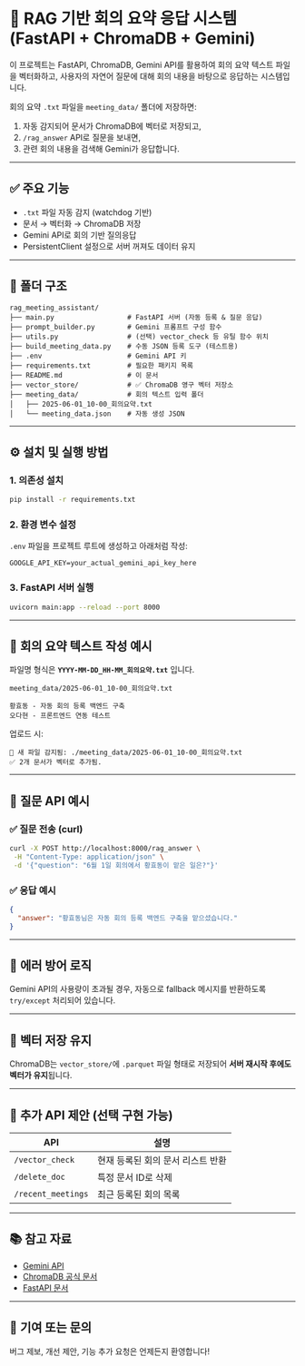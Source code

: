 # 🤖 RAG 기반 회의 요약 응답 시스템 (FastAPI + ChromaDB + Gemini)

이 프로젝트는 FastAPI, ChromaDB, Gemini API를 활용하여 회의 요약 텍스트 파일을 벡터화하고, 사용자의 자연어 질문에 대해 회의 내용을 바탕으로 응답하는 시스템입니다.

회의 요약 `.txt` 파일을 `meeting_data/` 폴더에 저장하면:

1. 자동 감지되어 문서가 ChromaDB에 벡터로 저장되고,
2. `/rag_answer` API로 질문을 보내면,
3. 관련 회의 내용을 검색해 Gemini가 응답합니다.

---

## ✅ 주요 기능

- `.txt` 파일 자동 감지 (watchdog 기반)
- 문서 → 벡터화 → ChromaDB 저장
- Gemini API로 회의 기반 질의응답
- PersistentClient 설정으로 서버 꺼져도 데이터 유지

---

## 📁 폴더 구조

```
rag_meeting_assistant/
├── main.py                  # FastAPI 서버 (자동 등록 & 질문 응답)
├── prompt_builder.py        # Gemini 프롬프트 구성 함수
├── utils.py                 # (선택) vector_check 등 유틸 함수 위치
├── build_meeting_data.py    # 수동 JSON 등록 도구 (테스트용)
├── .env                     # Gemini API 키
├── requirements.txt         # 필요한 패키지 목록
├── README.md                # 이 문서
├── vector_store/            # ✅ ChromaDB 영구 벡터 저장소
├── meeting_data/            # 회의 텍스트 입력 폴더
│   ├── 2025-06-01_10-00_회의요약.txt
│   └── meeting_data.json    # 자동 생성 JSON
```

---

## ⚙️ 설치 및 실행 방법

### 1. 의존성 설치

```bash
pip install -r requirements.txt
```

### 2. 환경 변수 설정

`.env` 파일을 프로젝트 루트에 생성하고 아래처럼 작성:

```
GOOGLE_API_KEY=your_actual_gemini_api_key_here
```

### 3. FastAPI 서버 실행

```bash
uvicorn main:app --reload --port 8000
```

---

## 📄 회의 요약 텍스트 작성 예시

파일명 형식은 **`YYYY-MM-DD_HH-MM_회의요약.txt`** 입니다.

`meeting_data/2025-06-01_10-00_회의요약.txt`

```
황효동 - 자동 회의 등록 백엔드 구축
오다현 - 프론트엔드 연동 테스트
```

업로드 시:

```
📁 새 파일 감지됨: ./meeting_data/2025-06-01_10-00_회의요약.txt
✅ 2개 문서가 벡터로 추가됨.
```

---

## 💬 질문 API 예시

### ✅ 질문 전송 (curl)

```bash
curl -X POST http://localhost:8000/rag_answer \
 -H "Content-Type: application/json" \
 -d '{"question": "6월 1일 회의에서 황효동이 맡은 일은?"}'
```

### ✅ 응답 예시

```json
{
  "answer": "황효동님은 자동 회의 등록 백엔드 구축을 맡으셨습니다."
}
```

---

## 🧠 에러 방어 로직

Gemini API의 사용량이 초과될 경우, 자동으로 fallback 메시지를 반환하도록 `try/except` 처리되어 있습니다.

---

## 📌 벡터 저장 유지

ChromaDB는 `vector_store/`에 `.parquet` 파일 형태로 저장되어
**서버 재시작 후에도 벡터가 유지**됩니다.

---

## 🔧 추가 API 제안 (선택 구현 가능)

| API                | 설명                              |
| ------------------ | --------------------------------- |
| `/vector_check`    | 현재 등록된 회의 문서 리스트 반환 |
| `/delete_doc`      | 특정 문서 ID로 삭제               |
| `/recent_meetings` | 최근 등록된 회의 목록             |

---

## 📚 참고 자료

- [Gemini API](https://ai.google.dev/gemini-api/docs)
- [ChromaDB 공식 문서](https://docs.trychroma.com)
- [FastAPI 문서](https://fastapi.tiangolo.com/)

---

## 🙌 기여 또는 문의

버그 제보, 개선 제안, 기능 추가 요청은 언제든지 환영합니다!
